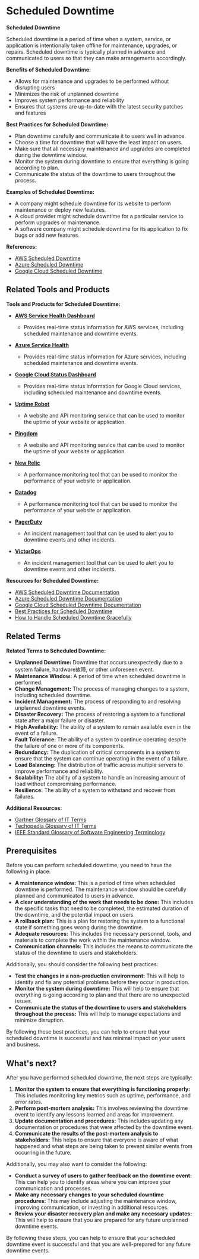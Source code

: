 # Scheduled Downtime

**Scheduled Downtime**

Scheduled downtime is a period of time when a system, service, or application is intentionally taken offline for maintenance, upgrades, or repairs. Scheduled downtime is typically planned in advance and communicated to users so that they can make arrangements accordingly.

**Benefits of Scheduled Downtime:**

* Allows for maintenance and upgrades to be performed without disrupting users
* Minimizes the risk of unplanned downtime
* Improves system performance and reliability
* Ensures that systems are up-to-date with the latest security patches and features

**Best Practices for Scheduled Downtime:**

* Plan downtime carefully and communicate it to users well in advance.
* Choose a time for downtime that will have the least impact on users.
* Make sure that all necessary maintenance and upgrades are completed during the downtime window.
* Monitor the system during downtime to ensure that everything is going according to plan.
* Communicate the status of the downtime to users throughout the process.

**Examples of Scheduled Downtime:**

* A company might schedule downtime for its website to perform maintenance or deploy new features.
* A cloud provider might schedule downtime for a particular service to perform upgrades or maintenance.
* A software company might schedule downtime for its application to fix bugs or add new features.

**References:**

* [AWS Scheduled Downtime](https://docs.aws.amazon.com/AmazonCloudFront/latest/DeveloperGuide/RequestingCustomerDowntime.html)
* [Azure Scheduled Downtime](https://docs.microsoft.com/en-us/azure/virtual-machines/windows/planned-maintenance)
* [Google Cloud Scheduled Downtime](https://cloud.google.com/compute/docs/instances/windows/schedule-maintenance)

## Related Tools and Products

**Tools and Products for Scheduled Downtime:**

* **[AWS Service Health Dashboard](https://status.aws.amazon.com/)**

  * Provides real-time status information for AWS services, including scheduled maintenance and downtime events.

* **[Azure Service Health](https://status.azure.com/)**

  * Provides real-time status information for Azure services, including scheduled maintenance and downtime events.

* **[Google Cloud Status Dashboard](https://status.cloud.google.com/)**

  * Provides real-time status information for Google Cloud services, including scheduled maintenance and downtime events.

* **[Uptime Robot](https://uptimerobot.com/)**

  * A website and API monitoring service that can be used to monitor the uptime of your website or application.

* **[Pingdom](https://www.pingdom.com/)**

  * A website and API monitoring service that can be used to monitor the uptime of your website or application.

* **[New Relic](https://newrelic.com/)**

  * A performance monitoring tool that can be used to monitor the performance of your website or application.

* **[Datadog](https://www.datadog.com/)**

  * A performance monitoring tool that can be used to monitor the performance of your website or application.

* **[PagerDuty](https://www.pagerduty.com/)**

  * An incident management tool that can be used to alert you to downtime events and other incidents.

* **[VictorOps](https://www.victorops.com/)**

  * An incident management tool that can be used to alert you to downtime events and other incidents.

**Resources for Scheduled Downtime:**

* [AWS Scheduled Downtime Documentation](https://docs.aws.amazon.com/AmazonCloudFront/latest/DeveloperGuide/RequestingCustomerDowntime.html)
* [Azure Scheduled Downtime Documentation](https://docs.microsoft.com/en-us/azure/virtual-machines/windows/planned-maintenance)
* [Google Cloud Scheduled Downtime Documentation](https://cloud.google.com/compute/docs/instances/windows/schedule-maintenance)
* [Best Practices for Scheduled Downtime](https://www.nginx.com/blog/best-practices-for-scheduled-downtime/)
* [How to Handle Scheduled Downtime Gracefully](https://www.sitepoint.com/how-to-handle-scheduled-downtime-gracefully/)

## Related Terms

**Related Terms to Scheduled Downtime:**

* **Unplanned Downtime:** Downtime that occurs unexpectedly due to a system failure, hardware故障, or other unforeseen event.
* **Maintenance Window:** A period of time when scheduled downtime is performed.
* **Change Management:** The process of managing changes to a system, including scheduled downtime.
* **Incident Management:** The process of responding to and resolving unplanned downtime events.
* **Disaster Recovery:** The process of restoring a system to a functional state after a major failure or disaster.
* **High Availability:** The ability of a system to remain available even in the event of a failure.
* **Fault Tolerance:** The ability of a system to continue operating despite the failure of one or more of its components.
* **Redundancy:** The duplication of critical components in a system to ensure that the system can continue operating in the event of a failure.
* **Load Balancing:** The distribution of traffic across multiple servers to improve performance and reliability.
* **Scalability:** The ability of a system to handle an increasing amount of load without compromising performance.
* **Resilience:** The ability of a system to withstand and recover from failures.

**Additional Resources:**

* [Gartner Glossary of IT Terms](https://www.gartner.com/en/information-technology/glossary)
* [Techopedia Glossary of IT Terms](https://www.techopedia.com/dictionary)
* [IEEE Standard Glossary of Software Engineering Terminology](https://standards.ieee.org/standard/610_12-2019.html)

## Prerequisites

Before you can perform scheduled downtime, you need to have the following in place:

* **A maintenance window:** This is a period of time when scheduled downtime is performed. The maintenance window should be carefully planned and communicated to users in advance.
* **A clear understanding of the work that needs to be done:** This includes the specific tasks that need to be completed, the estimated duration of the downtime, and the potential impact on users.
* **A rollback plan:** This is a plan for restoring the system to a functional state if something goes wrong during the downtime.
* **Adequate resources:** This includes the necessary personnel, tools, and materials to complete the work within the maintenance window.
* **Communication channels:** This includes the means to communicate the status of the downtime to users and stakeholders.

Additionally, you should consider the following best practices:

* **Test the changes in a non-production environment:** This will help to identify and fix any potential problems before they occur in production.
* **Monitor the system during downtime:** This will help to ensure that everything is going according to plan and that there are no unexpected issues.
* **Communicate the status of the downtime to users and stakeholders throughout the process:** This will help to manage expectations and minimize disruption.

By following these best practices, you can help to ensure that your scheduled downtime is successful and has minimal impact on your users and business.

## What's next?

After you have performed scheduled downtime, the next steps are typically:

1. **Monitor the system to ensure that everything is functioning properly:** This includes monitoring key metrics such as uptime, performance, and error rates.
2. **Perform post-mortem analysis:** This involves reviewing the downtime event to identify any lessons learned and areas for improvement.
3. **Update documentation and procedures:** This includes updating any documentation or procedures that were affected by the downtime event.
4. **Communicate the results of the post-mortem analysis to stakeholders:** This helps to ensure that everyone is aware of what happened and what steps are being taken to prevent similar events from occurring in the future.

Additionally, you may also want to consider the following:

* **Conduct a survey of users to gather feedback on the downtime event:** This can help you to identify areas where you can improve your communication and processes.
* **Make any necessary changes to your scheduled downtime procedures:** This may include adjusting the maintenance window, improving communication, or investing in additional resources.
* **Review your disaster recovery plan and make any necessary updates:** This will help to ensure that you are prepared for any future unplanned downtime events.

By following these steps, you can help to ensure that your scheduled downtime event is successful and that you are well-prepared for any future downtime events.